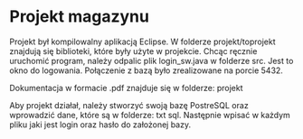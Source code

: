 # Projekt magazynu
Projekt był kompilowalny aplikacją Eclipse.
W folderze projekt/toprojekt znajdują się biblioteki, które były użyte w projekcie.
Chcąc ręcznie  uruchomić program, należy odpalic plik login_sw.java w folderze src. Jest to okno do logowania.
Połączenie z bazą było zrealizowane na porcie 5432.

Dokumentacja w formacie .pdf znajduje się w folderze: projekt

Aby projekt działał, należy stworzyć swoją bazę PostreSQL oraz wprowadzić dane, które są w folderze: txt sql.
Następnie wpisać w każdym pliku jaki jest login oraz hasło do założonej bazy. 
